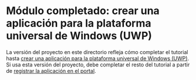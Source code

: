 # <a name="completed-module-create-a-universal-windows-platform-uwp-app"></a>Módulo completado: crear una aplicación para la plataforma universal de Windows (UWP)

La versión del proyecto en este directorio refleja cómo completar el tutorial hasta [crear una aplicación para la plataforma universal de Windows (UWP)](https://docs.microsoft.com/graph/tutorials/uwp?tutorial-step=1). Si usa esta versión del proyecto, debe completar el resto del tutorial a partir de [registrar la aplicación en el portal](https://docs.microsoft.com/graph/tutorials/uwp?tutorial-step=2).
